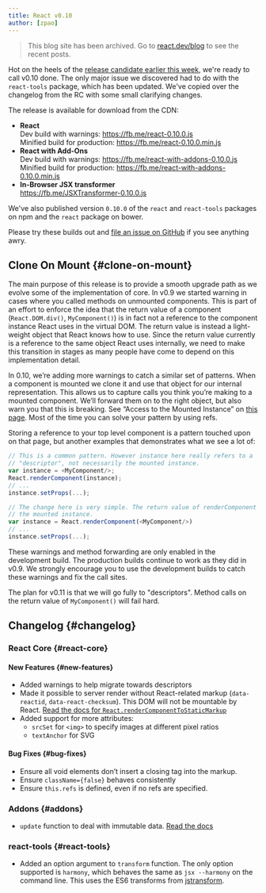 ```yaml
---
title: React v0.10
author: [zpao]
---
```


<div class="scary">

> This blog site has been archived. Go to [react.dev/blog](https://es.react.dev/blog) to see the recent posts.

</div>

Hot on the heels of the [release candidate earlier this week](/blog/2014/03/19/react-v0.10-rc1.html), we're ready to call v0.10 done. The only major issue we discovered had to do with the `react-tools` package, which has been updated. We've copied over the changelog from the RC with some small clarifying changes.

The release is available for download from the CDN:

* **React**  
  Dev build with warnings: <https://fb.me/react-0.10.0.js>  
  Minified build for production: <https://fb.me/react-0.10.0.min.js>  
* **React with Add-Ons**  
  Dev build with warnings: <https://fb.me/react-with-addons-0.10.0.js>  
  Minified build for production: <https://fb.me/react-with-addons-0.10.0.min.js>  
* **In-Browser JSX transformer**  
  <https://fb.me/JSXTransformer-0.10.0.js>

We've also published version `0.10.0` of the `react` and `react-tools` packages on npm and the `react` package on bower.

Please try these builds out and [file an issue on GitHub](https://github.com/facebook/react/issues/new) if you see anything awry.

## Clone On Mount {#clone-on-mount}

The main purpose of this release is to provide a smooth upgrade path as we evolve some of the implementation of core. In v0.9 we started warning in cases where you called methods on unmounted components. This is part of an effort to enforce the idea that the return value of a component (`React.DOM.div()`, `MyComponent()`) is in fact not a reference to the component instance React uses in the virtual DOM. The return value is instead a light-weight object that React knows how to use. Since the return value currently is a reference to the same object React uses internally, we need to make this transition in stages as many people have come to depend on this implementation detail.

In 0.10, we’re adding more warnings to catch a similar set of patterns. When a component is mounted we clone it and use that object for our internal representation. This allows us to capture calls you think you’re making to a mounted component. We’ll forward them on to the right object, but also warn you that this is breaking. See “Access to the Mounted Instance” on [this page](https://fb.me/react-warning-descriptors). Most of the time you can solve your pattern by using refs.

Storing a reference to your top level component is a pattern touched upon on that page, but another examples that demonstrates what we see a lot of:

```js
// This is a common pattern. However instance here really refers to a
// "descriptor", not necessarily the mounted instance.
var instance = <MyComponent/>;
React.renderComponent(instance);
// ...
instance.setProps(...);

// The change here is very simple. The return value of renderComponent will be
// the mounted instance.
var instance = React.renderComponent(<MyComponent/>)
// ...
instance.setProps(...);
```

These warnings and method forwarding are only enabled in the development build. The production builds continue to work as they did in v0.9. We strongly encourage you to use the development builds to catch these warnings and fix the call sites.

The plan for v0.11 is that we will go fully to "descriptors". Method calls on the return value of `MyComponent()` will fail hard.

## Changelog {#changelog}

### React Core {#react-core}

#### New Features {#new-features}
* Added warnings to help migrate towards descriptors
* Made it possible to server render without React-related markup (`data-reactid`, `data-react-checksum`). This DOM will not be mountable by React. [Read the docs for `React.renderComponentToStaticMarkup`](/docs/top-level-api.html#react.rendercomponenttostaticmarkup)
* Added support for more attributes:
  * `srcSet` for `<img>` to specify images at different pixel ratios
  * `textAnchor` for SVG

#### Bug Fixes {#bug-fixes}
* Ensure all void elements don’t insert a closing tag into the markup.
* Ensure `className={false}` behaves consistently
* Ensure `this.refs` is defined, even if no refs are specified.

### Addons {#addons}

* `update` function to deal with immutable data. [Read the docs](/docs/update.html)

### react-tools {#react-tools}
* Added an option argument to `transform` function. The only option supported is `harmony`, which behaves the same as `jsx --harmony` on the command line. This uses the ES6 transforms from [jstransform](https://github.com/facebook/jstransform).


